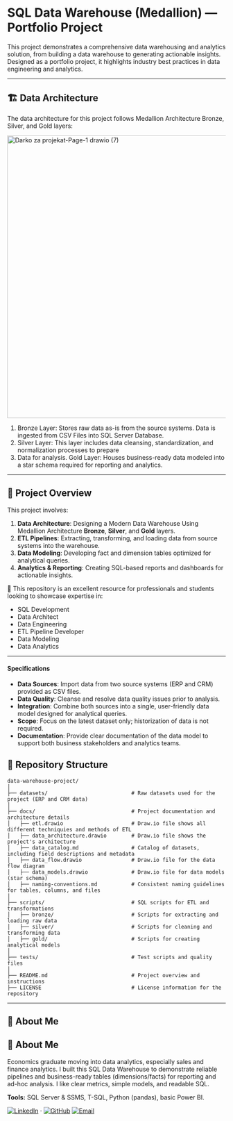 # SQL Data Warehouse (Medallion) — Portfolio Project

This project demonstrates a comprehensive data warehousing and analytics solution, from building a data warehouse to generating actionable insights. Designed as a portfolio project, it highlights industry best practices in data engineering and analytics.

---
## 🏗️ Data Architecture
The data architecture for this project follows Medallion Architecture Bronze, Silver, and Gold layers:

<img width="1209" height="651" alt="Darko za projekat-Page-1 drawio (7)" src="https://github.com/user-attachments/assets/8278ae38-a378-4394-bc17-81e5679e318a" />



1. Bronze Layer: Stores raw data as-is from the source systems. Data is ingested from CSV Files into SQL Server Database.
2. Silver Layer: This layer includes data cleansing, standardization, and normalization processes to prepare
3. Data for analysis.
Gold Layer: Houses business-ready data modeled into a star schema required for reporting and analytics.

-------------

## 📖 Project Overview

This project involves:

1. **Data Architecture**: Designing a Modern Data Warehouse Using Medallion Architecture **Bronze**, **Silver**, and **Gold** layers.
2. **ETL Pipelines**: Extracting, transforming, and loading data from source systems into the warehouse.
3. **Data Modeling**: Developing fact and dimension tables optimized for analytical queries.
4. **Analytics & Reporting**: Creating SQL-based reports and dashboards for actionable insights.

🎯 This repository is an excellent resource for professionals and students looking to showcase expertise in:
- SQL Development
- Data Architect
- Data Engineering  
- ETL Pipeline Developer  
- Data Modeling  
- Data Analytics

---
#### Specifications
- **Data Sources**: Import data from two source systems (ERP and CRM) provided as CSV files.
- **Data Quality**: Cleanse and resolve data quality issues prior to analysis.
- **Integration**: Combine both sources into a single, user-friendly data model designed for analytical queries.
- **Scope**: Focus on the latest dataset only; historization of data is not required.
- **Documentation**: Provide clear documentation of the data model to support both business stakeholders and analytics teams.

## 📂 Repository Structure
```
data-warehouse-project/
│
├── datasets/                           # Raw datasets used for the project (ERP and CRM data)
│
├── docs/                               # Project documentation and architecture details
│   ├── etl.drawio                      # Draw.io file shows all different techniquies and methods of ETL
│   ├── data_architecture.drawio        # Draw.io file shows the project's architecture
│   ├── data_catalog.md                 # Catalog of datasets, including field descriptions and metadata
│   ├── data_flow.drawio                # Draw.io file for the data flow diagram
│   ├── data_models.drawio              # Draw.io file for data models (star schema)
│   ├── naming-conventions.md           # Consistent naming guidelines for tables, columns, and files
│
├── scripts/                            # SQL scripts for ETL and transformations
│   ├── bronze/                         # Scripts for extracting and loading raw data
│   ├── silver/                         # Scripts for cleaning and transforming data
│   ├── gold/                           # Scripts for creating analytical models
│
├── tests/                              # Test scripts and quality files
│
├── README.md                           # Project overview and instructions
├── LICENSE                             # License information for the repository
```
---
## 🌟 About Me
## 🌟 About Me

Economics graduate moving into data analytics, especially sales and finance analytics. I built this SQL Data Warehouse to demonstrate reliable pipelines and business-ready tables (dimensions/facts) for reporting and ad-hoc analysis. I like clear metrics, simple models, and readable SQL.

**Tools:** SQL Server & SSMS, T-SQL, Python (pandas), basic Power BI.
  
[![LinkedIn](https://img.shields.io/badge/LinkedIn-0077B5?style=for-the-badge&logo=linkedin&logoColor=white)](https://www.linkedin.com/in/darkomilic370/) ·
[![GitHub](https://img.shields.io/badge/GitHub-Profile-181717?style=flat-square&logo=github&logoColor=white)](https://github.com/Darko370)
[![Email](https://img.shields.io/badge/Email-Contact-EA4335?style=flat-square&logo=gmail&logoColor=white)](mailto:milicdarko2010@gmail.com)

